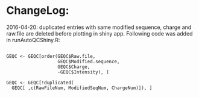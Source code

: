 # ChangeLog:

2016-04-20:
duplicated entries with same modified sequence, charge and raw.file are deleted before plotting in shiny app. Following code was added in runAutoQCShiny.R:

```{r eval=TRUE, echo=FALSE}

GEQC <- GEQC[order(GEQC$Raw.file,
                   GEQC$Modified.sequence,
                   GEQC$Charge,
                   -GEQC$Intensity), ]

GEQC <- GEQC[!duplicated(
  GEQC[ ,c(RawFileNum, ModifiedSeqNum, ChargeNum)]), ]

```
